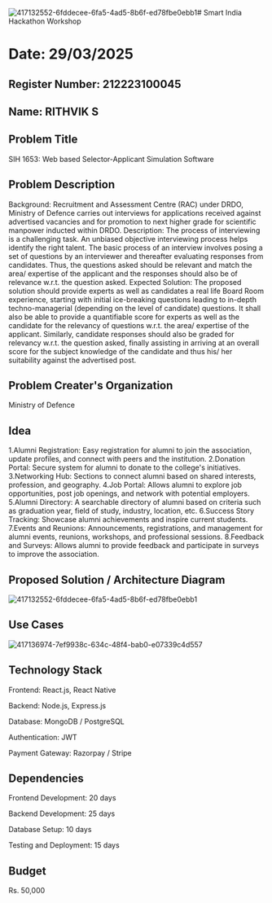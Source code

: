 ![417132552-6fddecee-6fa5-4ad5-8b6f-ed78fbe0ebb1](https://github.com/user-attachments/assets/4e488ec5-28d8-4b4e-8707-3f50881158b6)# Smart India Hackathon Workshop
# Date: 29/03/2025
## Register Number: 212223100045
## Name: RITHVIK S
## Problem Title
SIH 1653: Web based Selector-Applicant Simulation Software
## Problem Description
Background: Recruitment and Assessment Centre (RAC) under DRDO, Ministry of Defence carries out interviews for applications received against advertised vacancies and for promotion to next higher grade for scientific manpower inducted within DRDO. Description: The process of interviewing is a challenging task. An unbiased objective interviewing process helps identify the right talent. The basic process of an interview involves posing a set of questions by an interviewer and thereafter evaluating responses from candidates. Thus, the questions asked should be relevant and match the area/ expertise of the applicant and the responses should also be of relevance w.r.t. the question asked. Expected Solution: The proposed solution should provide experts as well as candidates a real life Board Room experience, starting with initial ice-breaking questions leading to in-depth techno-managerial (depending on the level of candidate) questions. It shall also be able to provide a quantifiable score for experts as well as the candidate for the relevancy of questions w.r.t. the area/ expertise of the applicant. Similarly, candidate responses should also be graded for relevancy w.r.t. the question asked, finally assisting in arriving at an overall score for the subject knowledge of the candidate and thus his/ her suitability against the advertised post.

## Problem Creater's Organization
Ministry of Defence

## Idea
1.Alumni Registration: Easy registration for alumni to join the association, update profiles, and connect with peers and the institution. 2.Donation Portal: Secure system for alumni to donate to the college's initiatives. 3.Networking Hub: Sections to connect alumni based on shared interests, profession, and geography. 4.Job Portal: Allows alumni to explore job opportunities, post job openings, and network with potential employers. 5.Alumni Directory: A searchable directory of alumni based on criteria such as graduation year, field of study, industry, location, etc. 6.Success Story Tracking: Showcase alumni achievements and inspire current students. 7.Events and Reunions: Announcements, registrations, and management for alumni events, reunions, workshops, and professional sessions. 8.Feedback and Surveys: Allows alumni to provide feedback and participate in surveys to improve the association.

## Proposed Solution / Architecture Diagram
![417132552-6fddecee-6fa5-4ad5-8b6f-ed78fbe0ebb1](https://github.com/user-attachments/assets/eef08b85-d653-470d-b283-0f6801460fdc)



## Use Cases
![417136974-7ef9938c-634c-48f4-bab0-e07339c4d557](https://github.com/user-attachments/assets/23016693-a113-40cb-b79b-6d6b653b68ec)


## Technology Stack
Frontend: React.js, React Native

Backend: Node.js, Express.js

Database: MongoDB / PostgreSQL

Authentication: JWT

Payment Gateway: Razorpay / Stripe


## Dependencies
Frontend Development: 20 days

Backend Development: 25 days

Database Setup: 10 days

Testing and Deployment: 15 days

## Budget
Rs. 50,000
